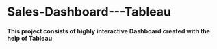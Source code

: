 # Sales-Dashboard---Tableau

#### This project consists of highly interactive Dashboard created with the help of Tableau
